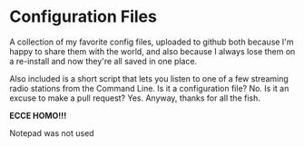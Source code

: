 # Configuration Files

A collection of my favorite config files, uploaded to github both because I'm happy to share them with the world, and also because I always lose them 
on a re-install and now they're all saved in one place.

Also included is a short script that lets you listen to one of a few streaming radio stations from the Command Line. Is it a configuration file? No. Is it an excuse to make a pull request? Yes.
Anyway, thanks for all the fish.

**ECCE HOMO!!!**

Notepad was not used 
